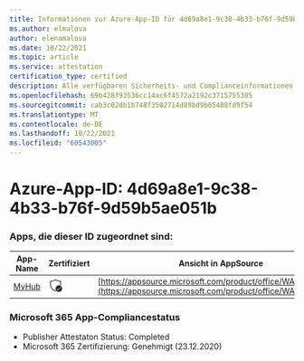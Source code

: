 ```yaml
---
title: Informationen zur Azure-App-ID für 4d69a8e1-9c38-4b33-b76f-9d59b5ae051b
ms.author: elmalova
author: elenamalova
ms.date: 10/22/2021
ms.topic: article
ms.service: attestation
certification_type: certified
description: Alle verfügbaren Sicherheits- und Complianceinformationen für 4d69a8e1-9c38-4b33-b76f-9d59b5ae051b.
ms.openlocfilehash: 69b428f93536cc14ac6f4572a2192c3715755305
ms.sourcegitcommit: cab3c02db1b748f3502714d89bd9b65408fd9f54
ms.translationtype: MT
ms.contentlocale: de-DE
ms.lasthandoff: 10/22/2021
ms.locfileid: "60543005"
---
```

# <a name="azure-app-id-4d69a8e1-9c38-4b33-b76f-9d59b5ae051b"></a>Azure-App-ID: 4d69a8e1-9c38-4b33-b76f-9d59b5ae051b


### <a name="apps-associated-with-this-id"></a>Apps, die dieser ID zugeordnet sind:
| **App-Name** | **Zertifiziert** | **Ansicht in AppSource** |
|--------------|---------------|-----------------------|
| [MyHub](https://docs.microsoft.com/microsoft-365-app-certification/forward/WA200000726) | <img alt="Certified application badge" src="../media/certified-badge.png" height="25" width="25" /> | [https://appsource.microsoft.com/product/office/WA200000726](https://appsource.microsoft.com/product/office/WA200000726) |

### <a name="microsoft-365-app-compliance-status"></a>Microsoft 365 App-Compliancestatus
- Publisher Attestaton Status: Completed
- Microsoft 365 Zertifizierung: Genehmigt (23.12.2020)
